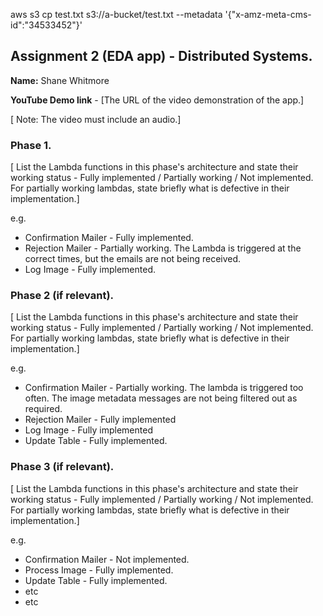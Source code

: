 

aws s3 cp test.txt s3://a-bucket/test.txt --metadata '{"x-amz-meta-cms-id":"34533452"}'


## Assignment 2 (EDA app) - Distributed Systems.

__Name:__ Shane Whitmore

__YouTube Demo link__ - [The URL of the video demonstration of the app.]

[ Note: The video must include an audio.]

### Phase 1.

[ List the Lambda functions in this phase's architecture and state their working status - Fully implemented / Partially working / Not implemented. For partially working lambdas, state briefly what is defective in their implementation.]

e.g.

+ Confirmation Mailer - Fully implemented.
+ Rejection Mailer - Partially working. The Lambda is triggered at the correct times, but the emails are not being received.
+ Log Image -  Fully implemented. 

### Phase 2 (if relevant).

[ List the Lambda functions in this phase's architecture and state their working status - Fully implemented / Partially working / Not implemented. For partially working lambdas, state briefly what is defective in their implementation.]

e.g.

+ Confirmation Mailer - Partially working. The lambda is triggered too often. The image metadata messages are not being filtered out as required.
+ Rejection Mailer - Fully implemented 
+ Log Image - Fully implemented 
+ Update Table -  Fully implemented.

### Phase 3 (if relevant).

[ List the Lambda functions in this phase's architecture and state their working status - Fully implemented / Partially working / Not implemented. For partially working lambdas, state briefly what is defective in their implementation.]

e.g.

+ Confirmation Mailer - Not implemented.
+ Process Image - Fully implemented.
+ Update Table - Fully implemented.
+ etc
+ etc
